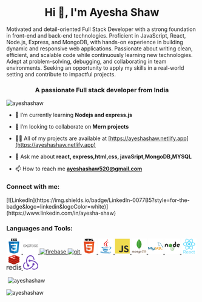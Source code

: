 <h1 align="center">Hi 👋, I'm Ayesha Shaw</h1>
<p>Motivated and detail-oriented Full Stack Developer with a strong foundation in front-end and back-end technologies. Proficient in JavaScript, React, Node.js, Express, and MongoDB, with hands-on experience in building dynamic and responsive web applications. Passionate about writing clean, efficient, and scalable code while continuously learning new technologies. Adept at problem-solving, debugging, and collaborating in team environments. Seeking an opportunity to apply my skills in a real-world setting and contribute to impactful projects.
</p>
<h3 align="center">A passionate Full stack developer from India</h3>

<p align="left"> <img src="https://komarev.com/ghpvc/?username=ayeshashaw&label=Profile%20views&color=0e75b6&style=flat" alt="ayeshashaw" /> </p>

- 🌱 I’m currently learning **Nodejs and express.js**

- 👯 I’m looking to collaborate on **Mern projects**

- 👨‍💻 All of my projects are available at [https://ayeshashaw.netlify.app](https://ayeshashaw.netlify.app)

- 💬 Ask me about **react, express,html,css, javaSript,MongoDB,MYSQL**

- 📫 How to reach me **ayeshashaw520@gmail.com**

<h3 align="left">Connect with me:</h3>
<p align="left">
[![LinkedIn](https://img.shields.io/badge/LinkedIn-0077B5?style=for-the-badge&logo=linkedin&logoColor=white)](https://www.linkedin.com/in/ayesha-shaw)

<h3 align="left">Languages and Tools:</h3>
<p align="left"> <a href="https://www.w3schools.com/css/" target="_blank" rel="noreferrer"> <img src="https://raw.githubusercontent.com/devicons/devicon/master/icons/css3/css3-original-wordmark.svg" alt="css3" width="40" height="40"/> </a> <a href="https://expressjs.com" target="_blank" rel="noreferrer"> <img src="https://raw.githubusercontent.com/devicons/devicon/master/icons/express/express-original-wordmark.svg" alt="express" width="40" height="40"/> </a> <a href="https://firebase.google.com/" target="_blank" rel="noreferrer"> <img src="https://www.vectorlogo.zone/logos/firebase/firebase-icon.svg" alt="firebase" width="40" height="40"/> </a> <a href="https://git-scm.com/" target="_blank" rel="noreferrer"> <img src="https://www.vectorlogo.zone/logos/git-scm/git-scm-icon.svg" alt="git" width="40" height="40"/> </a> <a href="https://www.w3.org/html/" target="_blank" rel="noreferrer"> <img src="https://raw.githubusercontent.com/devicons/devicon/master/icons/html5/html5-original-wordmark.svg" alt="html5" width="40" height="40"/> </a> <a href="https://www.java.com" target="_blank" rel="noreferrer"> <img src="https://raw.githubusercontent.com/devicons/devicon/master/icons/java/java-original.svg" alt="java" width="40" height="40"/> </a> <a href="https://developer.mozilla.org/en-US/docs/Web/JavaScript" target="_blank" rel="noreferrer"> <img src="https://raw.githubusercontent.com/devicons/devicon/master/icons/javascript/javascript-original.svg" alt="javascript" width="40" height="40"/> </a> <a href="https://www.mongodb.com/" target="_blank" rel="noreferrer"> <img src="https://raw.githubusercontent.com/devicons/devicon/master/icons/mongodb/mongodb-original-wordmark.svg" alt="mongodb" width="40" height="40"/> </a> <a href="https://www.mysql.com/" target="_blank" rel="noreferrer"> <img src="https://raw.githubusercontent.com/devicons/devicon/master/icons/mysql/mysql-original-wordmark.svg" alt="mysql" width="40" height="40"/> </a> <a href="https://nodejs.org" target="_blank" rel="noreferrer"> <img src="https://raw.githubusercontent.com/devicons/devicon/master/icons/nodejs/nodejs-original-wordmark.svg" alt="nodejs" width="40" height="40"/> </a> <a href="https://reactjs.org/" target="_blank" rel="noreferrer"> <img src="https://raw.githubusercontent.com/devicons/devicon/master/icons/react/react-original-wordmark.svg" alt="react" width="40" height="40"/> </a> <a href="https://redis.io" target="_blank" rel="noreferrer"> <img src="https://raw.githubusercontent.com/devicons/devicon/master/icons/redis/redis-original-wordmark.svg" alt="redis" width="40" height="40"/> </a> <a href="https://redux.js.org" target="_blank" rel="noreferrer"> <img src="https://raw.githubusercontent.com/devicons/devicon/master/icons/redux/redux-original.svg" alt="redux" width="40" height="40"/> </a> </p>

<p>&nbsp;<img align="center" src="https://github-readme-stats.vercel.app/api?username=ayeshashaw&show_icons=true&locale=en" alt="ayeshashaw" /></p>

<p><img align="center" src="https://github-readme-streak-stats.herokuapp.com/?user=ayeshashaw&" alt="ayeshashaw" /></p>
